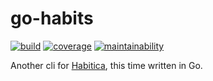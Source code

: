 # go-habits

[![build](https://gitlab.com/8Mobius8/go-habits/badges/master/pipeline.svg)](https://gitlab.com/8Mobius8/go-habits/commits/master)
[![coverage](https://api.codeclimate.com/v1/badges/afef33bd2827311db7a0/test_coverage)](https://codeclimate.com/github/8Mobius8/go-habits/test_coverage)
[![maintainability](https://api.codeclimate.com/v1/badges/afef33bd2827311db7a0/maintainability)](https://codeclimate.com/github/8Mobius8/go-habits/maintainability)

Another cli for [Habitica](https://habitica.com/), this time written in Go.